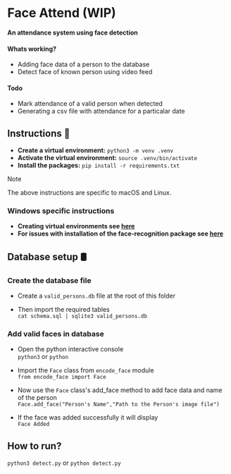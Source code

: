 # Face Attend (WIP)
**An attendance system using face detection**

#### Whats working?
- Adding face data of a person to the database
- Detect face of known person using video feed

#### Todo
- Mark attendance of a valid person when detected
- Generating a csv file with attendance for a particalar date

## Instructions 📝
- **Create a virtual environment:**
     ```python3 -m venv .venv```
- **Activate the virtual environment:**
    ```source .venv/bin/activate```
- **Install the packages:**
    ```pip install -r requirements.txt```

>[!NOTE]
The above instructions are specific to macOS and Linux.</br>

### Windows specific instructions
- **Creating virtual environments see [here](https://docs.python.org/3/library/venv.html#creating-virtual-environments)**</br>
- **For issues with installation of the face-recognition package see [here](https://stackoverflow.com/questions/70001837/problem-in-installing-python-library-face-recognition-on-windows-10-11)**

   
## Database setup 🛢
### Create the database file
- Create a ```valid_persons.db``` file at the root of this folder

- Then import the required tables</br>
```cat schema.sql | sqlite3 valid_persons.db```

### Add valid faces in database
- Open the python interactive console</br>
```python3``` or ```python```

- Import the ```Face``` class from ```encode_face``` module</br>
```from encode_face import Face```

- Now use the ```Face``` class's add_face method to add face data and name of the person </br>
```Face.add_face("Person's Name","Path to the Person's image file")```

- If the face was added successfully it will display</br>
```Face Added```



## How to run?
```python3 detect.py``` or ```python detect.py```
